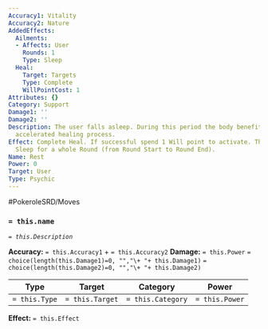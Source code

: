 ```yaml
---
Accuracy1: Vitality
Accuracy2: Nature
AddedEffects:
  Ailments:
  - Affects: User
    Rounds: 1
    Type: Sleep
  Heal:
    Target: Targets
    Type: Complete
    WillPointCost: 1
Attributes: {}
Category: Support
Damage1: ''
Damage2: ''
Description: The user falls asleep. During this period the body benefits from a super
  accelerated healing process.
Effect: Complete Heal. If successful spend 1 Will point to activate. The User must
  Sleep for a whole Round (from Round Start to Round End).
Name: Rest
Power: 0
Target: User
Type: Psychic
---
```


#PokeroleSRD/Moves

### `= this.name`
*`= this.Description`*

**Accuracy:** `= this.Accuracy1` + `= this.Accuracy2`
**Damage:** `= this.Power` `= choice(length(this.Damage1)=0, "","\+ "+ this.Damage1)` `= choice(length(this.Damage2)=0, "","\+ "+ this.Damage2)`

| Type          | Target          | Category          | Power          |
| ------------- | --------------- | ----------------  | -------------- |
| `= this.Type` | `= this.Target` | `= this.Category` | `= this.Power` | 

**Effect:** `= this.Effect`